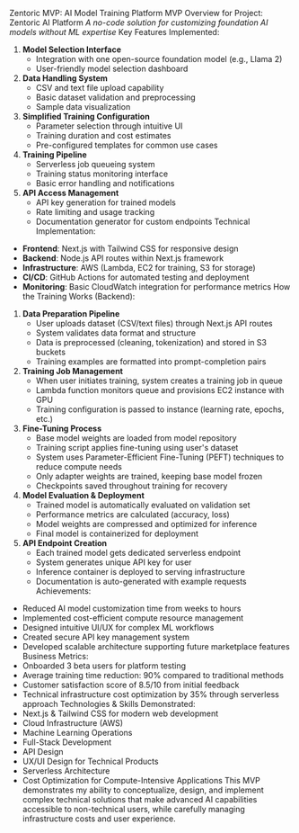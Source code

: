 Zentoric MVP: AI Model Training Platform
MVP Overview for
Project: Zentoric AI Platform
*A no-code solution for customizing foundation AI models without ML expertise*
Key Features Implemented:
1. **Model Selection Interface**
   * Integration with one open-source foundation model (e.g., Llama 2)
   * User-friendly model selection dashboard
2. **Data Handling System**
   * CSV and text file upload capability
   * Basic dataset validation and preprocessing
   * Sample data visualization
3. **Simplified Training Configuration**
   * Parameter selection through intuitive UI
   * Training duration and cost estimates
   * Pre-configured templates for common use cases
4. **Training Pipeline**
   * Serverless job queueing system
   * Training status monitoring interface
   * Basic error handling and notifications
5. **API Access Management**
   * API key generation for trained models
   * Rate limiting and usage tracking
   * Documentation generator for custom endpoints
Technical Implementation:
* **Frontend**: Next.js with Tailwind CSS for responsive design
* **Backend**: Node.js API routes within Next.js framework
* **Infrastructure**: AWS (Lambda, EC2 for training, S3 for storage)
* **CI/CD**: GitHub Actions for automated testing and deployment
* **Monitoring**: Basic CloudWatch integration for performance metrics
How the Training Works (Backend):
1. **Data Preparation Pipeline**
   * User uploads dataset (CSV/text files) through Next.js API routes
   * System validates data format and structure
   * Data is preprocessed (cleaning, tokenization) and stored in S3 buckets
   * Training examples are formatted into prompt-completion pairs
2. **Training Job Management**
   * When user initiates training, system creates a training job in queue
   * Lambda function monitors queue and provisions EC2 instance with GPU
   * Training configuration is passed to instance (learning rate, epochs, etc.)
3. **Fine-Tuning Process**
   * Base model weights are loaded from model repository
   * Training script applies fine-tuning using user's dataset
   * System uses Parameter-Efficient Fine-Tuning (PEFT) techniques to reduce compute needs
   * Only adapter weights are trained, keeping base model frozen
   * Checkpoints saved throughout training for recovery
4. **Model Evaluation & Deployment**
   * Trained model is automatically evaluated on validation set
   * Performance metrics are calculated (accuracy, loss)
   * Model weights are compressed and optimized for inference
   * Final model is containerized for deployment
5. **API Endpoint Creation**
   * Each trained model gets dedicated serverless endpoint
   * System generates unique API key for user
   * Inference container is deployed to serving infrastructure
   * Documentation is auto-generated with example requests
Achievements:
* Reduced AI model customization time from weeks to hours
* Implemented cost-efficient compute resource management
* Designed intuitive UI/UX for complex ML workflows
* Created secure API key management system
* Developed scalable architecture supporting future marketplace features
Business Metrics:
* Onboarded 3 beta users for platform testing
* Average training time reduction: 90% compared to traditional methods
* Customer satisfaction score of 8.5/10 from initial feedback
* Technical infrastructure cost optimization by 35% through serverless approach
Technologies & Skills Demonstrated:
* Next.js & Tailwind CSS for modern web development
* Cloud Infrastructure (AWS)
* Machine Learning Operations
* Full-Stack Development
* API Design
* UX/UI Design for Technical Products
* Serverless Architecture
* Cost Optimization for Compute-Intensive Applications
This MVP demonstrates my ability to conceptualize, design, and implement complex technical solutions that make advanced AI capabilities accessible to non-technical users, while carefully managing infrastructure costs and user experience.
